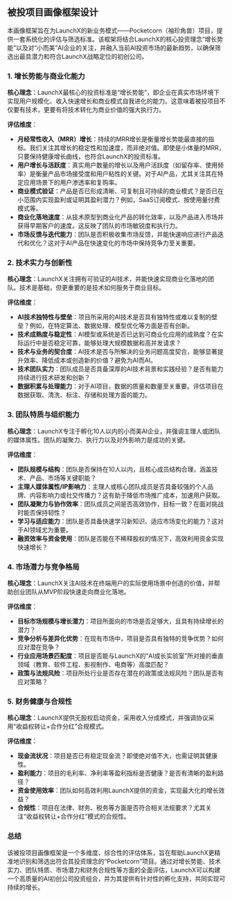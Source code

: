 ## 被投项目画像框架设计

本画像框架旨在为LaunchX的新业务模式——Pocketcorn（袖珍角兽）项目，提供一套系统化的评估与筛选标准。该框架将结合LaunchX的核心投资理念“增长势能”以及对“小而美”AI企业的关注，并融入当前AI投资市场的最新趋势，以确保筛选出最具潜力和符合LaunchX战略定位的初创公司。

### 1. 增长势能与商业化能力

**核心理念**：LaunchX最核心的投资标准是“增长势能”，即企业在真实市场环境下实现用户规模化、收入快速增长和商业模式自我进化的能力。这意味着被投项目不仅要有技术，更要有将技术转化为商业价值的强大执行力。

**评估维度**：
- **月经常性收入（MRR）增长**：持续的MRR增长是衡量增长势能最直接的指标。我们关注其增长的稳定性和加速度，而非绝对值。即使是小体量的MRR，只要保持健康增长曲线，也符合LaunchX的投资标准。
- **用户增长与活跃度**：真实用户数量的增长以及用户活跃度（如留存率、使用频率）是衡量产品市场接受度和用户粘性的关键。对于AI产品，尤其关注其在特定应用场景下的用户渗透率和复购率。
- **商业模式验证**：产品是否已形成清晰、可复制且可持续的商业模式？是否已在小范围内实现盈利或证明其盈利潜力？例如，SaaS订阅模式、按使用量付费模式等。
- **商业化落地速度**：从技术原型到商业化产品的转化效率，以及产品进入市场并获得早期客户的速度。这反映了团队的市场敏锐度和执行力。
- **市场反馈与迭代能力**：团队是否积极收集市场反馈，并能快速响应进行产品迭代和优化？这对于AI产品在快速变化的市场中保持竞争力至关重要。

### 2. 技术实力与创新性

**核心理念**：LaunchX关注拥有可验证的AI技术，并能快速实现商业化落地的团队。技术是基础，但更重要的是技术如何服务于商业目标。

**评估维度**：
- **AI技术独特性与壁垒**：项目所采用的AI技术是否具有独特性或难以复制的壁垒？例如，在特定算法、数据处理、模型优化等方面是否有创新。
- **技术成熟度与稳定性**：AI模型或系统是否已达到可商业化应用的成熟度？在实际运行中是否稳定可靠，能够处理大规模数据和高并发请求？
- **技术与业务的契合度**：AI技术是否与所解决的业务问题高度契合，能够显著提升效率、降低成本或创造新的价值？避免为AI而AI。
- **技术团队实力**：团队成员是否具备深厚的AI技术背景和实践经验？是否有能力持续进行技术研发和创新？
- **数据积累与处理能力**：对于AI项目，数据的质量和数量至关重要。评估项目在数据获取、清洗、标注、存储和处理方面的能力。

### 3. 团队特质与组织能力

**核心理念**：LaunchX专注于孵化10人以内的小而美AI企业，并强调主理人或团队的媒体属性。团队的凝聚力、执行力以及对外影响力是成功的关键。

**评估维度**：
- **团队规模与结构**：团队是否保持在10人以内，且核心成员结构合理，涵盖技术、产品、市场等关键职能？
- **主理人媒体属性/IP影响力**：主理人或核心团队成员是否具备较强的个人品牌、内容影响力或社交传播力？这有助于降低市场推广成本，加速用户获取。
- **团队凝聚力与协作效率**：团队成员之间是否高效协作，目标一致？在面对挑战时能否保持韧性？
- **学习与适应能力**：团队是否具备快速学习新知识、适应市场变化的能力？这对于AI领域尤为重要。
- **融资效率与资金使用**：团队是否能在不稀释股权的情况下，高效利用资金实现快速增长？

### 4. 市场潜力与竞争格局

**核心理念**：LaunchX关注AI技术在终端用户的实际使用场景中创造的价值，并帮助创业团队从MVP阶段快速走向商业化落地。

**评估维度**：
- **目标市场规模与增长潜力**：项目所面向的市场是否足够大，且具有持续增长的潜力？
- **竞争分析与差异化优势**：在现有市场中，项目是否具有独特的竞争优势？如何应对潜在竞争？
- **行业应用场景匹配度**：项目是否能与LaunchX的“AI成长实验室”所对接的垂直领域（教育、软件工程、影视制作、电商等）高度匹配？
- **政策与法规风险**：项目所处行业是否存在潜在的政策或法规风险？团队是否有应对策略？

### 5. 财务健康与合规性

**核心理念**：LaunchX提供无股权启动资金，采用收入分成模式，并强调协议采用“收益权转让+合作分红”合规模式。

**评估维度**：
- **现金流状况**：项目是否已有稳定现金流？即使绝对值不大，也需证明其健康性。
- **盈利能力**：项目的毛利率、净利率等盈利指标是否健康？是否有清晰的盈利路径？
- **资金使用效率**：团队如何高效利用LaunchX提供的资金，实现最大化的增长效益？
- **合规性**：项目在法律、财务、税务等方面是否符合相关法规要求？尤其关注“收益权转让+合作分红”模式的合规性。

### 总结

该被投项目画像框架是一个多维度、综合性的评估体系，旨在帮助LaunchX更精准地识别和筛选出符合其投资理念的“Pocketcorn”项目。通过对增长势能、技术实力、团队特质、市场潜力和财务合规性等方面的全面评估，LaunchX可以构建一个高质量的AI初创公司投资组合，并为其提供有针对性的孵化支持，共同实现可持续的增长。

